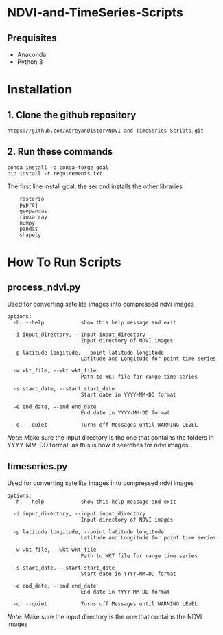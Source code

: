 # NDVI-and-TimeSeries-Scripts
## Prequisites
- Anaconda
- Python 3

# Installation
## 1. Clone the github repository
    https://github.com/AdreyanDistor/NDVI-and-TimeSeries-Scripts.git

## 2. Run these commands
```
conda install -c conda-forge gdal 
pip install -r requirements.txt  
```
The first line install gdal, the second installs the other libraries
```
    rasterio
    pyproj
    geopandas
    rioxarray
    numpy
    pandas
    shapely
```
# How To Run Scripts
## process_ndvi.py
Used for converting satellite images into compressed ndvi images
```
options:
  -h, --help            show this help message and exit

  -i input_directory, --input input_directory
                        Input directory of NDVI images
                        
  -p latitude longitude, --point latitude longitude
                        Latitude and Longitude for point time series

  -w wkt_file, --wkt wkt_file
                        Path to WKT file for range time series

  -s start_date, --start start_date
                        Start date in YYYY-MM-DD format
                        
  -e end_date, --end end_date
                        End date in YYYY-MM-DD format

  -q, --quiet           Turns off Messages until WARNING LEVEL
```
*Note*: Make sure the input directory is the one that contains the folders in YYYY-MM-DD format, as this is how it searches for ndvi images.

## timeseries.py
Used for converting satellite images into compressed ndvi images
```
options:
  -h, --help            show this help message and exit

  -i input_directory, --input input_directory
                        Input directory of NDVI images
                        
  -p latitude longitude, --point latitude longitude
                        Latitude and Longitude for point time series

  -w wkt_file, --wkt wkt_file
                        Path to WKT file for range time series

  -s start_date, --start start_date
                        Start date in YYYY-MM-DD format
                        
  -e end_date, --end end_date
                        End date in YYYY-MM-DD format

  -q, --quiet           Turns off Messages until WARNING LEVEL
```
*Note*: Make sure the input directory is the one that contains the NDVI images



